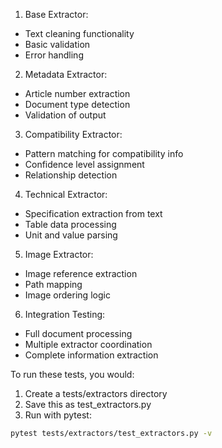 
1. Base Extractor:
- Text cleaning functionality
- Basic validation
- Error handling

2. Metadata Extractor:
- Article number extraction
- Document type detection
- Validation of output

3. Compatibility Extractor:
- Pattern matching for compatibility info
- Confidence level assignment
- Relationship detection

4. Technical Extractor:
- Specification extraction from text
- Table data processing
- Unit and value parsing

5. Image Extractor:
- Image reference extraction
- Path mapping
- Image ordering logic

6. Integration Testing:
- Full document processing
- Multiple extractor coordination
- Complete information extraction

To run these tests, you would:

1. Create a tests/extractors directory
2. Save this as test_extractors.py
3. Run with pytest:

```bash
pytest tests/extractors/test_extractors.py -v
```
